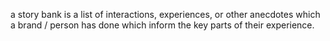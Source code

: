 a story bank is a list of interactions, experiences, or other anecdotes which a
brand / person has done which inform the key parts of their experience.